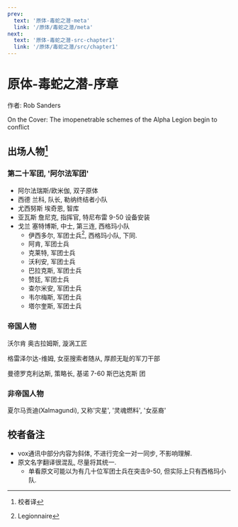 ```yaml
---
prev:
  text: '原体-毒蛇之潜-meta'
  link: '/原体/毒蛇之潜/meta'
next:
  text: '原体-毒蛇之潜-src-chapter1'
  link: '/原体/毒蛇之潜/src/chapter1'
---
```


# 原体-毒蛇之潜-序章

作者: Rob Sanders

On the Cover: The imopenetrable schemes of the Alpha Legion begin to conflict

## 出场人物[^1]

### 第二十军团, '阿尔法军团'

+ 阿尔法瑞斯/欧米伽, 双子原体
+ 西德 兰科, 队长, 勒纳终结者小队
+ 尤西努斯 埃奇恩, 智库
+ 亚瓦斯 詹尼克, 指挥官, 特尼布雷 9-50 设备安装
+ 戈兰 塞特博斯, 中士, 第三连, 西格玛小队
  + 伊西多尔, 军团士兵[^2], 西格玛小队, 下同.
  + 阿肯, 军团士兵
  + 克莱特, 军团士兵
  + 沃利安, 军团士兵
  + 巴拉克斯, 军团士兵
  + 赞廷, 军团士兵
  + 查尔米安, 军团士兵
  + 韦尔梅斯, 军团士兵
  + 塔尔奎斯, 军团士兵

### 帝国人物

沃尔肯 奥古拉姆斯, 漩涡工匠

格雷泽尔达-维姆, 女巫搜索者随从, 厚颜无耻的军刀干部

曼德罗克利达斯, 策略长, 基诺 7-60 斯巴达克斯 团

### 非帝国人物

夏尔马贡迪(Xalmagundi), 又称'灾星', '灵魂燃料', '女巫裔'

## 校者备注

+ vox通讯中部分内容为斜体, 不进行完全一对一同步, 不影响理解.
+ 原文名字翻译很混乱, 尽量将其统一.
  + 单看原文可能以为有几十位军团士兵在突击9-50, 但实际上只有西格玛小队.

[^1]: 校者译

[^2]: Legionnaire
